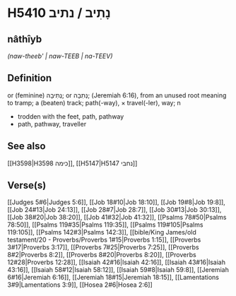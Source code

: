 # H5410 נָתִיב / נתיב

## nâthîyb

_(naw-theeb' | naw-TEEB | na-TEEV)_

## Definition

or (feminine) נְתִיבָה; or נְתִבָה; (Jeremiah 6:16), from an unused root meaning to tramp; a (beaten) track; path(-way), × travel(-ler), way; n

- trodden with the feet, path, pathway
- path, pathway, traveller

## See also

[[H3598|H3598 כימה]], [[H5147|H5147 נחבי]]

## Verse(s)

[[Judges 5#6|Judges 5:6]], [[Job 18#10|Job 18:10]], [[Job 19#8|Job 19:8]], [[Job 24#13|Job 24:13]], [[Job 28#7|Job 28:7]], [[Job 30#13|Job 30:13]], [[Job 38#20|Job 38:20]], [[Job 41#32|Job 41:32]], [[Psalms 78#50|Psalms 78:50]], [[Psalms 119#35|Psalms 119:35]], [[Psalms 119#105|Psalms 119:105]], [[Psalms 142#3|Psalms 142:3]], [[bible/King James/old testament/20 - Proverbs/Proverbs 1#15|Proverbs 1:15]], [[Proverbs 3#17|Proverbs 3:17]], [[Proverbs 7#25|Proverbs 7:25]], [[Proverbs 8#2|Proverbs 8:2]], [[Proverbs 8#20|Proverbs 8:20]], [[Proverbs 12#28|Proverbs 12:28]], [[Isaiah 42#16|Isaiah 42:16]], [[Isaiah 43#16|Isaiah 43:16]], [[Isaiah 58#12|Isaiah 58:12]], [[Isaiah 59#8|Isaiah 59:8]], [[Jeremiah 6#16|Jeremiah 6:16]], [[Jeremiah 18#15|Jeremiah 18:15]], [[Lamentations 3#9|Lamentations 3:9]], [[Hosea 2#6|Hosea 2:6]]